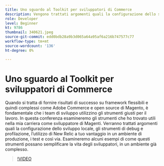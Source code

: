 ```yaml
---
title: Uno sguardo al Toolkit per sviluppatori di Commerce
description: Vengono trattati argomenti quali la configurazione dello sviluppo locale, gli strumenti di debug e profiling, l’utilizzo di New Relic a proprio vantaggio in un ambiente di produzione e i test.
role: Developer
level: Beginner
kt: 9786
thumbnail: 340621.jpeg
source-git-commit: edd0bdb28a9b3d065a64a95af6a216b747577c77
workflow-type: tm+mt
source-wordcount: '136'
ht-degree: 0%

---
```


# Uno sguardo al Toolkit per sviluppatori di Commerce

Quando si tratta di fornire risultati di successo su framework flessibili e quindi complessi come Adobe Commerce e open source di Magento, è fondamentale che i team di sviluppo utilizzino gli strumenti giusti per il lavoro. In questa conferenza esamineremo gli strumenti che ho trovato utili nella mia carriera come sviluppatore di Magenti. Verranno trattati argomenti quali la configurazione dello sviluppo locale, gli strumenti di debug e profilazione, l’utilizzo di New Relic a tuo vantaggio in un ambiente di produzione, i test e così via. Esamineremo alcuni esempi di come questi strumenti possano semplificare la vita degli sviluppatori, in un ambiente già complesso.

>[!VIDEO](https://video.tv.adobe.com/v/340621/?quality=12&learn=on)
